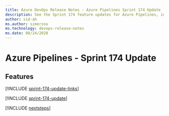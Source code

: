 ```yaml
---
title: Azure DevOps Release Notes - Azure Pipelines Sprint 174 Update
description: See the Sprint 174 feature updates for Azure Pipelines, including next steps.
author: sid-ah
ms.author: simerzou
ms.technology: devops-release-notes
ms.date: 08/24/2020
---
```


# Azure Pipelines - Sprint 174 Update

## Features

[!INCLUDE [sprint-174-update-links](../includes/pipelines/sprint-174-update-links.md)]

[!INCLUDE [sprint-174-update](../includes/pipelines/sprint-174-update.md)]

[!INCLUDE [nextsteps](../includes/nextsteps.md)]